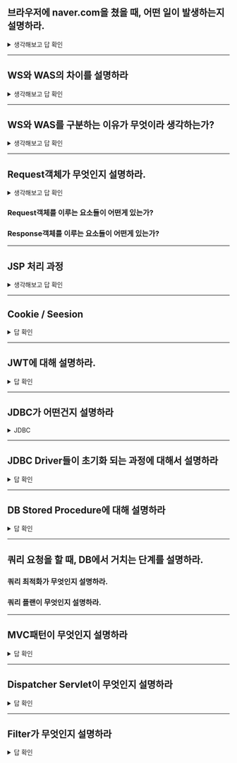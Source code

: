 ## 브라우저에 naver.com을 쳤을 때, 어떤 일이 발생하는지 설명하라. 

<details>
<summary>생각해보고 답 확인</summary>

<p align="center">
<img src="https://github.com/dnzp75/Java/assets/105201451/fef8a434-fff0-403f-b33d-4f00e8a3f615" width="500" height="300"/>

웹 브라우저에서 URL을 입력하면, 

1. 웹 브라우저는 도메인 이름에 해당하는 IP 주소를 DNS에 요청
2. DNS는 2번 과정처럼 IP 주소를 응답으로 제공한다.
3. DNS로부터 IP 주소를 받으면, 웹 브라우저는 IP 주소를 이용해서 웹 서버에 연결

       (IP 주소 이용해서 연결할 때 TCP통신 이용)

1. URL에 해당하는 웹 페이지를 요청하고, 웹 페이지를 응답( TCP 통신을 통해 )으로 받게 된다.

</details>





----
## WS와 WAS의 차이를 설명하라 

<details>
<summary>생각해보고 답 확인</summary>


- 주된 차이점은 역할과 처리하는 내용이다. WAS는 웹 애플리케이션의 비즈니스 로직과 데이터처리를 담당하여 WS는 정적인 웹 리소스를 서비스한다.
- WAS는 웹 서버의 기능도 가지고 있을 수 있으나, 보다 복잡하고 고급 기능을 제공하는 애플리케이션 서버이다.
- 웹 서버는 주로 리버스 프록시로 동작하여 요청을 WAS로 전달하거나 로드 밸런싱, 캐싱 등의 역할을 수행한다.
- WAS와 WS는 종종 함꼐 사용되어 웹 애플리케이션을 제공하는데 필요한 기능을 모두 제공한다.


### 웹 서버

클라이언트(웹 브라우저)로 부터 http 방식으로 요청 받아 정적인 컨텐츠를 제공해주는 프로그램이다 또 자체적으로 처리할 수 없는 동적인 자원을 **웹 컨테이너**로 넘겨주고 **웹 컨테이너**에서 처리한 결과를 다시 받아 클라이언트에게 제공해주는 역할을 합니다

### 웹 컨테이너

웹 서버가 보낸 동적 자원(jsp, php, asp.net 등)을 실행하고 수행 결과를 다시 웹 서버로 보내주는 역할을 합니다

대표적으로 톰캣, RESIN, 웹로직, 웹투비 등이 있습니다

### 웹 어플리케이션 서버(WAS)

WAS는 웹 서버와 웹 컨테이너가 합쳐진 형태로서, 웹 서버 단독으로는 처리할 수 없는 데이터베이스의 조회와 같은 동적 컨텐츠 처리를 제공한다 덕분에 사용자의 다양한 요구에 맞춰 웹 서비스를 제공할 수 있습니다


</details>







-----
## WS와 WAS를 구분하는 이유가 무엇이라 생각하는가?

<details>
<summary>생각해보고 답 확인</summary>


### WAS가 웹 서버의 모든 기능을 수행하는데, WAS만 쓰면 되는거 아닌가? 웹 서버는 왜 사용하는거지?

**1. WAS가 해야할 일의 부담을 줄이기 위해서 입니다**

1. WAS 앞에 웹 서버를 둬서 웹 서버에서는 정적인 컨텐츠만 처리하도록 하고, WAS는 애플리케이션의 동적인 컨텐츠만 처리하도록 역할을 분배하여, 서버의 부담을 줄이기 위한 것입니다

**2. 물리적으로 분리하여 보안을 강화합니다**

1. SSL에 대한 암복호화 처리에 웹 서버를 사용합니다

**3. WAS의 환경설정 파일을 외부에 노출시키지 않도록 하기 위해서입니다**

1. 클라이언트와 연결하는 포트가 직접 WAS에 연결이 되어 있다면 중요한 설정 파일들이 노출될 수 있기 때문에 WAS 설정 파일을 외부에 노출시키지 않도록 하기 위해서 웹 서버를 앞단에 배치시킵니다
2. 웹 서버와 WAS에 접근하는 포트가 다르기 때문에, WAS에 들어오는 포트에는 방화벽을 쳐서 보안을 강화할 수도 있습니다

**4. 여러 대의 WAS를 연결해 로드 밸런싱 용도로 사용할 수 있습니다**

1. 대용량 웹 어플리케이션의 경우, 웹 서버와 WAS를 분리하여 오류가 발생한 WAS를 사용하지 않고, 다른 WAS를 사용하게 만듦으로써 무중단 운영을 가능하게 합니다

**5. 여러 언어의 웹 어플리케이션 서비스가 가능합니다**

1. 하나의 서버에서 PHP, JAVA를 함께 사용하는 등과 같이 여러 웹 어플리케이션의 활용이 가능해집니다
2. WAS와 웹서버를 따로 쓰는 이유가 성능때문으로 알고 있으나, 톰캣 5.5 이상부터는 정적파일도 처리할 수 있도록 지원하고 있다 하지만 그럼에도 톰캣앞에 아파치를 두는 이유는 하나의 서버에서 php 어플리케이션과 java 어플리케이션을 함께 사용하기 위함입니다

</details>



-----
## Request객체가 무엇인지 설명하라. 

<details>
<summary>생각해보고 답 확인</summary>


request 기본 객체는 JSP에서 가장 많이 사용되는 기본 객체로서 웹 브라우저의 요청에 관련이 있다.

웹 브라우저에서 웹 사이트의 주소를 입력하면 웹 브라우저는 해당 웹 서버에 연결한 후 요청 정보를 전송하는데, 이 요청 정보를 제공하는 것이 request 기본 객체이다.

response 기본 객체는 request 기본 객체와 반대의 기능을 수행한다. request 기본 객체가 웹 브라우저가 전송한 요청 정보를 담고 있다면 response 기본 객체는 웹 브라우저에 보내는 응답 정보를 담는다.

</details>

### Request객체를 이루는 요소들이 어떤게 있는가?

### Response객체를 이루는 요소들이 어떤게 있는가? 











----
## JSP 처리 과정

<details>
<summary>생각해보고 답 확인</summary>

웹 브라우저에 JSP 페이지에 해당하는 URL을 입력하면, 톰캣 서버는 다음과 같은 과정을 거쳐 JSP 페이지를 실행한다.

<p align="center">
<img src="https://github.com/dnzp75/Java/assets/105201451/6cfb71bc-5c98-4d58-a7e7-cef9c28af427" width="550" height="300"/>


WAS는 JSP 페이지에 대한 요청이 들어오면 다음과 같은 처리를 한다.

JSP에 해당하는 서블릿이 존재하지 않을 경우(과정 1.1)

- JSP 페이지로부터 자바 코드를 생성한다. (과정 1.2)
- 자바 코드를 컴파일해서 서블릿 클래스를 생성한다. (과정 1.3)
- 서블릿에 클라이언트 요청을 전달한다. (과정 2.1)
- 서블릿이 요청을 처리한 결과를 응답으로 생성한다. (과정 2.2)
- 응답을 웹 브라우저에 전송한다. (과정 3)

JSP에 해당하는 서블릿이 존재하는 경우(즉, 이미 과정 1.1~1.3을 거친 경우)

- 서블릿에 클라이언트 요청을 전달한다. (과정 2.1)
- 서블릿이 요청을 처리한 결과를 응답으로 생성한다. (과정 2.2)
- 응답을 웹 브라우저에 전송한다. (과정 3)

즉, JSP 페이지를 요청할 때에는 JSP를 직접 실행하는 것이 아니라, JSP를 자바 소스 코드로 변환한 뒤 컴파일해서 생성한 서블릿을 생성하는 것이다. 여기서 JSP 페이지를 자바 코드로 변경하는 단계를 "변환(translation)단계"(과정 1.2)라고 하며, 자바 코드를 서블릿 클래스로 변경하는 단계를 "컴파일(compile)단계"(과정 1.3)라고 한다.

톰캣은 work 폴더에 JSP를 변환한 자바 소스 코드와 서블릿 클래스를 생성한다. 예를 들어, 앞서 3장에서 실행했던 JSP의 자바 소스 코드와 서블릿 클래스는 다음 폴더에서 찾을 수 있다.

```
C:\apache-tomcat-8.0.2\work\Catalina\localhost\chap03\org\apache\jsp
```

위 폴더를 보면 JSP 파일을 자바 코드로 변환한 소스 코드와 컴파일된 클래스 파일을 발견할 수 있다.

JSP 페이지를 변경하면 JSP 페이지는 기존에 이미 서블릿이 생성되었는지에 상관없이 위의 과정을 거쳐 JSP 페이지로부터 서블릿 클래스를 다시 생성한다.

> JSP를 실행한다는 말은 곧 JSP 페이지를 컴파일한 결과인 서블릿 클래스를 실행한다는 의미가 된다.
>

</details>







----
## Cookie / Seesion

<details>
<summary> 답 확인 </summary>

## Cookie에 대해 설명하라 

-  웹 브라우저가 보관하는 데이터이다.

-  웹 브라우저는 웹 서버에 요청을 보낼 때 함께 전송하며, 웹 서버는 웹 브라우저가 전송한 쿠키를 사용해서 필요한 데이터를 읽을 수 있다.

## Session에 대해 설명하라 

-  Session은 서버측에서 데이터를 저장할 수 있는 방법
   
- 웹 컨테이너는 기본적으로 한 웹 브라우저마다 한 세션을 생성

### Session 동기화 방법에 어떤게 있는지 설명하라 

### session 기본 객체

· 세션이 생성되면, session 기본 객체를 통해 세션 사용 가능

· session 기본 객체는 **속성**을 제공하므로 **setAttribute()**, **getAttribute()** 등의 메서드를 사용하여 속성값을 저장하거나 읽어올 수 있음

### 기본 객체의 속성 사용

· 로그인한 회원 정보 등 웹 브라우저와 일대일로 관련된 값을 저장할 때는 쿠키 대신 **세션**을 사용

- request 기본 객체: 하나의 요청을 처리하는 데 사용되는 JSP 페이지 사이에서 공유

- session 기본 객체: 웹 브라우저의 여러 요청을 처리하는 JSP 페이지 사이에서 공유

· 세션에 값을 저장할 때는 **속성**을 사용

· **setAttribute**() 메서드: 속성에 값 저장

· **getAttribute**() 메서드: 속성값 읽기



**세션 생성**

- 세션 사용하려면 먼저 세션 생성 => 세션 생서은 session 내장 객체의 Attribute()메소드 사용

**세션 정보**

- 세션에 저장된 하나의 세션 속성 이름에 대한 속성 값을 얻어오려면 getAttribute() 메소드 사용
- Object getAttribute(String name)
- 세션에 저장된 여러 개의 세션 속성 이름에 대한 속성 값을 얻어오렴녀 getAttributeNames() 메소드 사용
- Enumeration getAttributeNames();

**세션 삭제**

- 세션에 저장된 하나의 속성 이름 삭제하려면 removeAttribute() 메소드 사용
- void removeAtrribute(String name)
- 세션에 저장된 모든 세션 속성 이름 삭제하려면 invalidate() 메소드 사용
- void invalidate()
- 
  **세션 유효 시간 설정**

- 세션 유효시간은 세션 유지하기 위한 세션의 일정 시간
- 세션 유효시간 설정하려면 session 내장 객체의 setMaxInactiveInterval() 메소드 사용

### Clustering이 어떤 개념인지 설명하라.

- 서로 비슷한 아이들을 그룹으로 만들어주는 것

- ex) 뉴스기사를 cluster 하면 스포츠, 정치 등으로 묶이는 것
- 

**Cookie, Session을 각각 비교**

- Cookie는 클라이언트 측에서 데이터를 저장할 수 있는 방법이다. 반면에 Session은 서버측에서 데이터를 저장할 수 있는 방법이다. HTTP는 기본적으로는 stateless한데 이를 보완하기위해 나온방법들이다.

**Cookie의 단점과 Session의 단점을 각각 설명**

- Cookie는 탈취 당할 수 있는 가능성이 있어 보안적으로 중요한 정보들은 전달해서는 안된다. 반면 Session은 서버에 존재하므로 탈취 당할 가능성이 없어 보안적으로 더 안전하다고 할 수 있다. 하지만
  
- Session은 서버의 메모리 공간을 차지하므로 무분별하게 사용할 경우 서버 성능에 악영향을 끼칠 수 있다.

**쿠키(Cookie)와 세션(Session)을 사용하는 이유**

- 쿠키와 세션은 HTTP 프로토콜의 특징이자 약점을 보완하기 위해 사용한다.

-  HTTP 프로토콜은 비연결지향과 상태정보 유지 안함이라는 특징을 가지고 있다.
- 따라서 서버와 클라이언트가 통신을 할 때 통신이 연속적으로 이어지지 않고 한 번 통신이 되면 끊어진다.
- 또한 통신이 끊어지면 상태정보가 유지되지 않기 때문에 매번 페이지를 이동할 때마다 로그인은 다시 하거나, 상품 선택 후 구매 페이지에서 선택한 상품의 정보가 없거나 하는 등의 문제가 발생할 수 있다.

- 이러한 문제를 해결하는 방법이 바로 쿠키와 세션이다.

</details>






-----
## JWT에 대해 설명하라. 

<details>
<summary> 답 확인 </summary>

-  세션을 사용하면서 단점으로 꼽히는 요청을 진행할 때마다 세션 저장소에 세션 ID를 조회하는 작업을 통해서 DB 접근이라는 로직이 한번 더 수행된다는 점, 이런 과정에서 그럼 이제는 더 좋은 방법이 없을까 하고 등장한 것이 JWT입니다.

- 인증에 필요한 정보들을 Token에 담아 암호화시켜 사용하는 토큰

-  따라서 사실 기본적인 인증을 진행하는 구조는 Cookie때와 크게 다르지는 않습니다.

-  다만, 강조되는 점은 JWT는 서명된 토큰이라는 점

-  공개/개인 키를 쌍으로 사용하여 토큰에 서명할 경우 서명된 토큰은 개인 키를 보유한 서버가 이 서명된 토큰이 정상적인 토큰인지 인증할 수 있다는 이야기

-   이러한 JWT의 구조 때문에 인증 정보를 담아 안전하게 인증을 시도하게끔 전달할 수 있는 것

  
https://brunch.co.kr/@jinyoungchoi95/1

### JWT를 통한 로그인 처리 방식을 설명하라 

<p align="center">
<img src="https://github.com/dnzp75/Java/assets/105201451/ce24b52a-06a3-4bda-8ca1-b8ebc37359b5" width="700" height="400"/>

### 어떤 경우에 JWT를 쓰는가?

회원 인증: JWT 를 사용하는 가장 흔한 시나리오 입니다. 사용자가 로그인을 하면, 서버는 사용자의 정보를 기반으로한 토큰을 발급합니다.
그 후, 사용자가 서버에 요청을 할 때 마다 JWT를 포함하여 전달합니다. 서버는 클라이언트에서 요청을 받을때 마다, 해당 토큰이 유효하고 인증됐는지 검증을 하고, 사용자가 요청한 작업에 권한이 있는지 확인하여 작업을 처리합니다.
서버에서는 사용자에 대한 세션을 유지 할 필요가 없습니다. 즉 사용자가 로그인되어있는지 안되어있는지 신경 쓸 필요가 없고, **사용자가 요청을 했을때 토큰만 확인하면 되므로 세션 관리가 필요 없어서 서버 자원과 비용을 절감할 수 있습니다.**

### MSA가 무엇인지 간단히 설명하라

발급된 토큰 관리의 어려움, 엑세스 토큰의 경우, 인증 서비스가 발급된 토큰 정보를 중앙에 저장, 관리하고 있으며 각 서비스들은 토큰 검증을 위해서 인증 서비스에 질의해야 하는 반면, JWT의 경우 한번 발급된 토큰은 분산되어 의존성 없이 스스로 인증되기 때문에 비교적 관리에 여려움이 있다. 몇 가지 예를 들어보자.

접근 제어, 이미 토큰이 발급된 특정 사용자의 접근을 제재하려고 한다. 엑세스 토큰의 경우 인증 서비스에 저장된 토큰 정보를 삭제함으로써 더 이상 해당 토큰의 사용이 불가능하도록 할 수 있지만 JWT의 경우 토큰에 명시된 만료 시간 전까지는 제어가 불가능하다.

변경된 정보 적용, 토큰이 발급된 사용자의 권한 정보가 변경되었다. 엑세스 토큰의 경우 토큰에 맵핑된 정보를 수정하여 즉시 변경 적용이 가능한 반면, JWT의 경우 접근 제어와 마찬가지로 JWT에 명시된 만료 시간 전까지는 잘못된 정보로 서비스에 접근할 수 있다.

JWT를 사용함으로써 인증 서비스와 다른 서비스 간에 많은 의존성을 줄였지만, 여전히 각 서비스들은 인증 서비스가 발급한 공개-키를 관리해야 하며 JWT라는 인증 방식에 묶여 있다.

- 작고 독립적인 서비스들의 집합으로 구성된 애플리케이션 구조

- MSA는 여러 개의 작은 서비스로 구성되어 각 서비스가 독립적으로 개발되고 배포되는 구조

</details>







----
## JDBC가 어떤건지 설명하라 

<details>
<summary> JDBC </summary>


- 자바에서 데이터베이스와 관련된 작업을 처리할 때 사용하는 API이다.
  
- 자바는 DBMS의 종류에 상관없이 하나의 JDBC API를 사용해서 데이터베이스 작업을 처리

<p align="center">
<img src="https://github.com/dnzp75/Java/assets/105201451/a3f79e3e-17ee-40e3-bb59-83b8c3aa925e" width="400" height="100"/>

- < JSP를 포함한 자바 어플리케이션에서 데이터베이스를 사용할 때 > =>  데이터베이스 종류에 상관없이 JDBC API를 이용해서 데이터베이스에 접근

- JDBC API는 JDBC 드라이버를 거쳐 데이터베이스와 통신    /   각각의 DBMS는 자신에게 알맞은 JDBC 드라이버를 제공  

- JDBC API를 사용하면 DBMS에 알맞은 **JDBC 드라이버**만 있으면 어떤 데이터베이스라도 사용 가능

- **JDBC 드라이버** : 오라클, MySQL, MS-SQL / 클래스 형태로 존재하며 일반적으로 jar 파일로 제공

**JDBC 프로그램**의 전형적인 실행 순서는 다음과 같다.

1. JDBC 드라이버 로딩
2. 데이터베이스 커넥션 구함
3. 쿼리 실행을 위한 Statement 객체 생성
4. 쿼리 실행
5. 쿼리 실행 결과 사용
6. Statement 종료
7. 데이터베이스 커넥션 종료

위 순서에 맞춰서 테이블로부터 정보를 읽어와 출력하는 JSP 예제를 작성해보자. 예제 소스 코드는 다음과 같다.

```java
**JDBC 프로그램**

<%@ page contentType="text/html;charset=UTF-8" language="java" %>
<%@ page import="java.sql.DriverManager" %>
<%@ page import="java.sql.Connection" %>
<%@ page import="java.sql.Statement" %>
<%@ page import="java.sql.ResultSet" %>
<%@ page import="java.sql.SQLException" %>

<html><head><title>회원 목록</title>
</head>
<body>

MEMBER 테이블의 내용
<table width="100%" border="1">
    <tr><td>이름</td><td>아이디</td><td>이메일</td>
    </tr>
<%
    **// 1. JDBC 드라이버 로딩**

    Class.forName("com.mysql.jdbc.Driver");

    Connection conn = null;
    Statement stmt = null;
    ResultSet rs = null;

    try{
        String jdbcDriver = "jdbc:mysql://localhost:3306/chap04?"+"useUnicode=true&characterEncoding=utf8";
        String dbUser="jspexam";
        String dbPass="jsppw";

        String query = "select * from MEMBER order by MEMBERID";

        **// 2. 데이터베이스 커넥션 생성**
        conn = DriverManager.getConnection(jdbcDriver, dbUser, dbPass);

        **// 3. Statement 생성**
        stmt = conn.createStatement();

        **// 4. 쿼리 실행**
        rs = stmt.executeQuery(query);

        **// 5. 쿼리 실행 결과 출력**
        while(rs.next()){
%>
    <tr><td><%=rs.getString("NAME")%></td>
        <td><%=rs.getString("MEMBERID")%></td>
        <td><%=rs.getString("EMAIL")%></td>
    </tr>
<%
        }
    }catch (SQLException ex){
        out.println(ex.getMessage());
        ex.printStackTrace();
    }finally {
        **// 6. 사용한 Statement 종료**
            if(rs != null) try { rs.close(); } catch(SQLException ex) {}
            if(stmt != null) try {stmt.close(); } catch (SQLException ex) {}

            **// 7. 커넥션 종료**
            if(conn != null) try { conn.close(); } catch (SQLException ex) {}
        }
%>
</table>

</body>
</html>
```

실행 결과는 다음과 같다.

<p align="center">
<img src="https://github.com/dnzp75/Java/assets/105201451/1471d7d7-e9f8-4b99-ac72-ab26ff40a0b8" width="500" height="100"/>

### 4. DBMS와의 통신을 위한 JDBC 드라이버**

- JDBC 드라이버 : DBMS와의 통신을 담당하는 **자바 클래스**로서 DBMS마다 별도의 JDBC 드라이버가 필요

- 각 **DBMS는 JDBC 드라이버를 jar 파일 형태로 제공**

- JDBC 드라이버를 로딩해야 데이터베이스에 연결해서 원하는 작업을 수행 가능

- JDBC 드라이버를 로딩하는 방법

```java
try{
    Class.forName("JDBC 드라이버 클래스의 완전한 이름");
}catch(ClassNotFoundException ex){
    // 지정한 클래스가 존재하지 않은 경우 에러가 발생한다.
    // 에러 처리
}
```

다음은 주요 데이터베이스의 JDBC 드라이버에 해당하는 클래스이다.

- MySQL : com.mysql.jdbc.Driver
- 오라클 : oracle.jdbc.driver.OracleDriver
- MS SQL 서버 : com.microsoft.sqlserver.jdbc.SQLServerDriver예를 들어, 오라클 JDBC 드라이버를 로딩할 때에는 다음과 같은 코드를 사용하면 된다.

> Class.forName() 메서드는 **지정한 클래스 정보를 담고 있는 Class 인스턴스를 구해주는 기능**만을 제공한다.
> JDBC 드라이버에 해당하는 클래스들은 Class.forName() 메서드를 통해서 로딩될 때 자동으로 JDBC 드라이버로 등록한다.

### 5. 데이터베이스 식별을 위한 JDBC URL

웹 주소를 구분할 때 [http://www.google.com이나](http://www.google.xn--com-dh1ml82g/) 같은 URL을 사용하는 것처럼, 

데이터베이스를 구분할 때에도 URL과 비슷한 형식을 갖는 **JDBC URL을 사용**한다. 

사용하는 JDBC 드라이버에 따라서 JDBC URL의 표현 방식에 차이가 나는데 일반적인 형식은 다음과 같다.

```
jdbc:[DBMS]:[데이터베이스식별자]
```

예를 들어, 이 예제의 MySQL JDBC 드라이버는 다음과 같은 JDBC URL을 사용한다.

```
jdbc:mysql://HOST[:PORT]/DBNAME[?param1=value1&param2=value2&...]
```

**[HOST]** : 서버의 호스트 주소 / **[DBNAME]** : 데이터베이스 이름 / **[PORT]** : MySQL 서버가 사용하는 포트 번호

JDBC URL 뒤에 몇 가지 설정 정보를 추가할 수 있으며, 표현 방식은 파라미터와 동일하다.

예를 들어, **로컬 PC에서 실행 중인 /  MySQL 서버의 / chap14 데이터베이스 /**  나타낼 때에는 다음과 같은 JDBC URL을 사용하면 된다.

```
예를 들어, **로컬 PC에서 실행 중인 /  MySQL 서버의 / chap14 데이터베이스 /**  나타낼 때

jdbc:mysql://localhost:3306/chap14
```

```
jdbc:mysql://localhost:3306/chap14?useUnicode=true&characterEncoding=utf8

MySQL JDBC 드라이버가 MySQL 서버와 데이터를 주고받을 때 사용되는 캐릭터 셋을 올바르게 지정하지 않으면 한글이나 한자와 같은 글자가 잘못된 값으로 데이터베이스에 저장될 수 있다. 

따라서, MySQL에서 한글 데이터를 올바르게 하기 위해서는 다음과 같이 추가 파라미터를 이용해서 캐릭터 셋을 알맞게 지정해주어야 한다.
```


### **오라클**  에서 제공하는 JDBC 드라이버는 다음과 같은 형식의 JDBC URL을 사용한다.

```
jdbc:oracle:thin:@HOST:PORT:SID
```

여기서, HOST, PORT는 각각 오라클이 설치된 호스트이 주소와 포트 번호를 나타내며, 

SID는 사용할 데이터베이스의 SID를 나타낸다. 

예를 들어, 로컬 서버에 설치된 오라클의 SID가 ORCL인 데이터베이스에 접근할 때에는 다음과 같은 JDBC URL을 사용한다.

```
jdbc:oracle:thin:@127.0.0.1:1521:ORCL
```

> 오라클 드라이버에는 Thin 드라이버와 OCI 드라이버가 있다.
> 

Thin 드라이버 : 자바 언어로만 구현된 JDBC 드라이버로서 JDK만 설치되어 있으면 어디서든 사용할 수 있다. 

 OCI 드라이버 : 네이티브(Native) 모듈을 사용하는 JDBC 드라이버로서 해당 모듈을 설치해주어야만 사용할 수 있다. 

위 오라클 JDBC URL을 보면 jdbc:oracle:thin과 같이 'thin'이 포함되어 있는데, 이는 Thin 드라이버를 사용해서 연결함을 뜻한다.

### 6. 데이터베이스 커넥션

JDBC를 이용해서 데이터베이스를 사용하려면 데이터베이스와 연결된 커넥션을 구해야 한다.

 java.sql.Connection 타입이 데이터베이스 커넥션을 나타내며, 

java.sql.DriverManager 클래스가 제공하는 **getConnection() 메서드를 사용**해서 커넥션을 구하기 가능

DriverManager 클래스는 다음의 두 getConnection() 메서드를 제공

- DriverManager.getConnection(String jdbcURL)
- DriverManager.getConnection(String jdbcURL, String user, String password)

getConnection() 메서드의 jdbcURL은 데이터베이스에 연결할 때 사용할 JDBC URL을 나타낸다.    /    user와 password는 데이터베이스의 계정과 암호를 나타낸다.

DriverManager.getConnection() 메서드는 Connection 객체를 생성하지 못하면 SQLException을 발생시킨다. 

따라서, getConnection() 메서드를 사용할 때에는 try-catch 블록을 사용해서 SQLException에 대한 익셉션을 처리

Connection 객체를 다 사용한 뒤에는 close() 메서들 호출해서 Connection 객체가 사용한 시스템 자원을 반환해야 한다. 

그렇지 않으면 시스템 자원이 불필요하게 소모되어 커넥션을 구할 수 없는 상황이 발생할 수 있다.

```java
Connection conn = null;

try{
        String jdbcDriver = "jdbc:mysql://localhost:3306/jsptest?"+"useUnicode=true&characterEncoding=utf8";
        String dbUser="";
        String dbPass="";

        String query = "select * from MEMBER order by MEMBERID";

        // 2. 데이터베이스 커넥션 생성
        conn = DriverManager.getConnection(jdbcDriver, dbUser, dbPass);
        ...
         }catch (SQLException ex){
        out.println(ex.getMessage());
        ex.printStackTrace();
}finally {
    // 7. 커넥션 종료
    if(conn != null) try { conn.close(); } catch (SQLException ex) {}
}
```

위 코드를 보면 finally 블록에서 Connection 객체의 close() 메서드를 호출해서 사용한 자원을 반환하고 있다. 

DriverManager.getConnection() 메서드가 익셉션을 발생시킬 경우 conn에 Connection 객체가 할당되지 않으므로, null인지의 여부를 판단한 후에 close() 메서드를 호출해야 한다.

### 7. Statmenet를 사용한 쿼리 실행

Connection 객체를 생성한 후에는 Connection 객체로부터 Statment를 생성하고 쿼리를 실행할 수 있다. 

Statement는 다음과 같이 Connection의 createStatement() 메서드를 사용하여 생성

```java
Statement stmt = conn.createStatement();
```

Statement 객체를 사용하면 쿼리를 실행할 수 있다. 

쿼리를 실행할 때 사용하는 메서드는 다음과 같다.

- ResultSet executeQuery(String query) : SELECT 쿼리를 실행한다.
- int executeUpdate(String quert) : INSERT, UPDATE, DELETE 쿼리를 실행한다.

executeQuery()  : SELECT 쿼리의 결과값을 java.sql.ResultSet 객체에 저장해서 리턴

두 번째 executeUpdate() 메서드 : INSERT, UPDATE, DELETE 쿼리를 실행하고, 그 결과로 변경된 (또는 삽입된) 레코드의 개수를 리턴한다. 

< 이 절에서는 Statement를 사용해서 값을 변경하는 예제를 작성할 것 >

작성할 예제는 아이디와 새로운 이름을 입력하면 **MEMBER 테이블의 NAME 칼럼 값을 변경하는 코드**이다.

```java
먼저 아이디와 새로운 이름을 입력받는 폼을 출력해주는 JSP

<%@ page contentType="text/html;charset=UTF-8" language="java" %>
<html><head><title>이름 변경폼</title>
</head>
<body><form action="/chap14/update/update.jsp" method="post">
  <table border="1">
    <tr><td>아이디</td>
      <td><input type="text" name="memberID" size="10"></td>
      <td>이름</td>
      <td><input type="text" name="name" size="10"></td>
    </tr>
    <tr><td colspan="4"><input type="submit" value="변경"></td>
    </tr>
  </table>
</form>

</body>
</html>
```

실행 결과는 다음과 같다.

<p align="center">
<img src="https://github.com/dnzp75/Java/assets/105201451/55e63022-d3c3-4fd9-8188-6accbf6c3b66" width="300" height="100"/>

위의 폼을 처리해주는 update.jsp는 파라미터로부터 회원 아이디와 이름을 입력 받아 MEMBER 테이블의 NAME 칼럼 값을 변경한다. update.jsp의 코드는 아래와 같다.

```java
**update.jsp의 코드**

<%@ page contentType="text/html;charset=UTF-8" language="java" %>

<%@ page import="java.sql.DriverManager" %>
<%@ page import="java.sql.Connection" %>
<%@ page import="java.sql.Statement" %>
<%@ page import="java.sql.SQLException" %>

<%
  request.setCharacterEncoding("utf-8");

  String memberID = request.getParameter("memberID");
  String name = request.getParameter("name");

  int updateCount = 0;

  Class.forName("com.mysql.jdbc.Driver");

  Connection conn = null;
  Statement stmt = null;

  try{
    String jdbcDriver = "jdbc:mysql://localhost:3306/jsptest?"+"useUnicode=true&characterEncoding=utf8";
    String dbUser="jspexam";
    String dbPass="jsppw";

    String query = "update MEMBER set NAME = '" + name + "'" + "where MEMBERID = '" + memberID + "'";

    conn = DriverManager.getConnection(jdbcDriver, dbUser, dbPass);
    stmt = conn.createStatement();
    updateCount = stmt.executeUpdate(query);
  }finally {
    if(stmt != null) try {stmt.close();} catch(SQLException ex){}
    if(conn != null) try {conn.close();} catch(SQLException ex){}
  }
%>
<html><head><title>이름 변경</title>
</head>
<body><%
  if(updateCount > 0){ %>
<%=memberID%>의 이름을 <%=name%>(으)로 변경
<% } %>
</body>
</html>
```

존재하는 아이디를 입력했다면 실행 결과는 다음과 같다.

<p align="center">
<img src="https://github.com/dnzp75/Java/assets/105201451/e2b25d80-b084-47d6-bbea-ed10c79b3c29" width="300" height="100"/>


Statement의 executeUpdate() 메서드는 변경된 레코드의 개수를 리턴한다고 했다. 

update.jsp의 경우 UPDATE 쿼리를 통해서 변경된 레코드의 개수를 리턴한다. update.jsp에서 사용하는 UPDATE 쿼리는 다음과 같은 형태이다.

```sql
update MEMBER set NAME = '이름' where MEMBERID = '아이디';
```

따라서, WHERE 조건에서 지정한 아이디가 존재하지 않으면 변경된 레코드가 존재하지 않으므로 Statement.executeUpdate() 메서드는 0을 리턴한다. 

udpate.jsp는 변경된 레코드의 개수를 사용해서 지정한 아이디가 존재하는지 여부를 판단하고 있다.

### 뒤에 8 9 10 11 까지 있음

### 웹 어플리케이션 로딩시 JDBC 드라이버 로딩하기

https://velog.io/@jsj3282/%EB%8D%B0%EC%9D%B4%ED%84%B0%EB%B2%A0%EC%9D%B4%EC%8A%A4-%ED%94%84%EB%A1%9C%EA%B7%B8%EB%9E%98%EB%B0%8D-%EA%B8%B0%EC%B4%885-%EC%9B%B9-%EC%96%B4%ED%94%8C%EB%A6%AC%EC%BC%80%EC%9D%B4%EC%85%98-%EA%B5%AC%EB%8F%99-%EC%8B%9C-JDBC-%EB%93%9C%EB%9D%BC%EC%9D%B4%EB%B2%84-%EB%A1%9C%EB%94%A9%ED%95%98%EA%B8%B0

</details>




-----
## JDBC Driver들이 초기화 되는 과정에 대해서 설명하라 

<details>
<summary> 답 확인 </summary>

- JDBC 드라이버와 같이 인스턴스를 별도로 관리하지 않는 대부분의 클래스의 경우, 그 클래스가 스스로의 인스턴스를 정적 블록을 통해 생성하고 관리한다. 정적 블록을 갖는 클래스들은 Class.forName() 만 호출해도 초기화가 수행된다.

https://pjh3749.tistory.com/250

### 드라이버를 사용할 때 어떻게 사용하는가?

- jdbc 프로그램 내에서 class.forname() 메소드를 사용하여 jdbc 드라이버를 로딩한다.


### Class Loader가 클래스를 가져오는 것 만으로 JDBC초기화가 완료된다는 의미인데 어떻게 초기화를 할 거 같은가?

- Class.forName()을 호출하면 Driver 가 자기자신을 초기화하여 DriverManager에 등록을 한다. 

- driver 클래스 안에 보면 static 블럭 에서 인스턴스를 스스로 생성하고 drivetmanaget에 등록

- - static 블럭은 클래스가 로딩된 직후 어떤 생성자보다도 먼저 실행되는 코드

- 그래서 Class.forName()을 호출하고 나서 어떠한 인자로도 전달하지 않고 바로 getConnection()을 호출해도 드라이버가 찾아지는 것이다.


**※ Driver를 수차례 로딩을 하는 경우? 과연 JVM에 계속 쌓일까?** 

- dirvetmanaget는 각 driver를 차례로 찾는다.

- DriverManager.getConnection() 부분에서 확인 가능

- Driver 클래스에서 registerDriver안에 보면 synchronized로 감사쪄있음

- 즉 한 자원 (드라이버 매니저) 에 대해 여러 쓰레드가 공유를 하기 때문에 저 키워드를 붙여 놓은 것으로 보인다.

- 어차피 JVM에서는 각 DBMS마다 정해진 드라이버 하나씩만 있으면 되기 때문에 같은 드라이버를 2개 이상 등록할 필요가 없다.

</details>









----
## DB Stored Procedure에 대해 설명하라 

<details>
<summary> 답 확인 </summary>



- 저장 프로시저는 쿼리문들의 집합으로, 어떤 동작을 여러쿼리를 거쳐서 일괄적으로 처리할 때 사용한다.

https://devkingdom.tistory.com/323

### 요즘은 DB Procedure을 잘 사용하지 않는다. 왜 잘 사용하지 않는다고 생각하는가?

- 시대의 흐름 변화
    - 객체지향적 방법론이 대세가 되었다. ex) Spring의 JPA
        - 프로시저의 제한된 문법으론 추상화와 같은 객체지향적인 개념을 사용하기 어렵다.
    - 클라우드 시스템의 대중화
        - 요즘에는 DB부터 WAS까지 직접 서버를 운용하지 않고 클라우드를 사용한다.
        - 클라우드 특성상 플랫폼 변환을 쉽게 할 수 있는 장점이 있다.
        - 그렇기 때문에 프로시저와 같이 특정 기술의 의존적인 부분을 기피하는 추세이다.
- 형상관리나 유지보수가 가능은 하지만 실무에서 잘 이루어지지 않는다.
- 스케일 아웃이 쉬운 편인 WAS와 달리 DB는 스케일 아웃이 어렵고, 프로시저를 사용하면 DB의 부하가 커지기 때문에 WAS에서 처리하는 것이 맞다.

## Statement 와 preparedStatement 객체를 비교하라. 

### Statmenet를 사용한 쿼리 실행

Connection 객체를 생성한 후에는 Connection 객체로부터 Statment를 생성하고 쿼리를 실행할 수 있다. Statement는 다음과 같이 Connection의 createStatement() 메서드를 사용하여 생성한다.

Statement 객체를 사용하면 쿼리를 실행할 수 있다. 쿼리를 실행할 때 사용하는 메서드는 다음과 같다.

- ResultSet executeQuery(String query) : SELECT 쿼리를 실행한다.
- int executeUpdate(String quert) : INSERT, UPDATE, DELETE 쿼리를 실행한다.


java.sql.PreparedStatement는 java.sql.Statement와 동일한 기능을 제공한다. 

**차이점**이 있다면 PreparedStatement는 SQL 쿼리의 틀을 미리 생성해 놓고 값을 나중에 지정한다는 것이다. 

PreparedStatement를 사용하는 순서는 다음과 같다.

1. Connection.prepareStatement() 메서드를 사용하여 PreparedStatement 생성
2. PreparedStatement의 set 메서드를 사용하여 필요한 값 지정
3. PreparedStatement의 executeQuery() 또는 executeUpdate() 메서드를 사용하여 쿼리를 실행
4. finally 블록에서 사용한 PreparedStatement를 닫음(close() 메서드 실행)

PreparedStatement를 생성할 때에는 실행할 쿼리를 미리 입력하는데, 이때 다음과 같이 값 부분을 물음표('?')로 대치한 쿼리를 사용한다.

```java
PreparedStatement pstmt = null;
...
pstmt = conn.prepareStatement(
  "insert into MEMBER(MEMBERID, NAME, EMAIL) values (?, ?, ?)");
```

PreparedStatement 객체를 생성한 다음에는 PreparedStatement가 제공하는 set 계열의 메서드를 사용해서 물음표를 대체할 값을 지정해주어야 한다. 예를 들면 다음과 같이 각각의 물음표에 들어갈 값을 지정한다.

```java
pstmt.setString(1, "madvirus");  // 첫 번째 물음표의 값 지정
pstmt.setString(2, "최범균"); // 두 번째 물음표의 값 지정
```

set 계열의 메서드를 사용하여 이 물음표에 해당하는 값들을 모두 지정했다면 다음의 두 메서드를 이용해서 쿼리를 실행할 수 있다. 

PreparedStatement를 생성할 때에 실행할 쿼리를 지정하기 때문에 이 메서드는 쿼리를 인자로 입력받지 않는다.

- ResultSet executeQuery() : SELECT 쿼리를 실행할 때 사용하며 ResultSet을 결과값으로 리턴한다.
- int executeUpdate() : INSERT, UPDATE, DELETE 쿼리를 실행할 때 사용하며, 실행 결과로 변경된 레코드의 개수를 리턴한다.

**PreparedStatement 쿼리를 사용하는 이유**

Statement 쿼리 대신 PreparedStatement 쿼리를 사용하는 주된 이유는 다음과 같다.

- 값 변환을 자동으로 하기 위해
- 간결한 코드를 위해

</details>




----
## 쿼리 요청을 할 때, DB에서 거치는 단계를 설명하라. 

### 쿼리 최적화가 무엇인지 설명하라.

### 쿼리 플랜이 무엇인지 설명하라.






----
## MVC패턴이 무엇인지 설명하라 

<details>
<summary> 답 확인 </summary>


- MVC란 애플리케이션을 세 가지 역할로 구분한 개발 방법론입니다. 

- 사용자가 Controller를 조작하면 Controller는 Model을 통해 데이터를 가져오고 그 데이터를 바탕으로 View를 통해 시각적 표현을 제어하여 사용자에게 전달하게 됩니다.

MVC 패턴은 크게 모델, 뷰, 컨트롤러의 세 부분으로 구성되며, 각각의 구성 요소는 다음과 같은 역할을 담당한다.

모델 : 비즈니스 영역의 로직을 처리한다.

뷰 : 비즈니스 영역에 대한 프레젠테이션 뷰(즉, 사용자가 보게 될 결과 화면)를 담당한다.

컨트롤러 : 사용자의 입력 처리와 흐름 제어를 담당한다.

##**MVC 패턴을 사용해야 하는 이유**

- 비즈니스 로직과 UI로직을 분리하여 유지보수를 독립적으로 수행가능
- Model과 View가 다른 컴포넌트들에 종속되지 않아 애플리케이션의 확장성, 유연성에 유리함
- 중복 코딩의 문제점 제거

https://cocoon1787.tistory.com/733

</details>







-----
## Dispatcher Servlet이 무엇인지 설명하라 

<details>
<summary> 답 확인 </summary>


- 서블릿 컨테이너의 가장 앞단에서 HTTP 프로토콜로 들어오는 모든 요청을 먼저 받아 적합한 컨트롤러에 위임해주는 프론트 컨트롤러이다.

- 프론트 컨트롤러란? => 프론트 컨트롤러(Front Controller)란 서블릿 컨테이너의 제일 앞에서 서버로 들어오는 클라이언트의 모든 요청을 받아서 처리해주는 컨트롤러이다.

- 프론트 컨트롤러가 도입되기 전에는 각 컨트롤러마다 공통 로직을 복붙 형식으로 다시 작성하여 사용했지만, 프론트 컨트롤러가 도입된 이후에는 공통의 로직에 대한 처리가 가능해졌다.

<p align="center">
<img src="https://github.com/dnzp75/Java/assets/105201451/68f7a39c-75e6-4588-b16d-6106cff2cc41" width="400" height="300"/>

 **디스패처 서블릿의 흐름**
 
 스프링 부트에서는 스프링 부트 구동시 DispatcherServlet을 서블릿으로 자동 등록하고, 모든 경로 "/"에 대해 매핑한다.
 
1. 처음 클라이언트에서 요청이 오면디스패처 서블릿이 해당 요청을 받는다.
2.Handler Mapping을 통해 요청에 알맞은 컨트롤러를 찾아낸다.
3. 찾아낸 컨트롤러를Handler Adapter를 통해 해당 컨트롤러의 메서드를 실행시킨다.
4. 컨트롤러는 요청을 처리한 뒤 처리한 결과와 해당뷰 정보(ModelAndView)를 다시 디스패처 서블릿에게 전달한다.

<p align="center">
<img src="https://github.com/dnzp75/Java/assets/105201451/5fe5695c-019b-483b-b504-05a446a5b103" width="400" height="300"/>

https://mozzi-devlog.tistory.com/8

</details>








----
## Filter가 무엇인지 설명하라 

<details>
<summary> 답 확인 </summary>



- 간단하게 말해서 `필터는 'HTTP 요청과 응답을 변경할 수 있는 재사용 가능한 클래스'`이다. 

- 필터는 객체의 형태로 존재하며 클라이언트에서 오는 요청(request)과 최종 자원(JSP, 서블릿, 기타 자원) 사이에 위치하여 클라이언트의 요청 정보를 알맞게 변경할 수 있다. 

- 또한 필터는 최종 자원과 클라이언트로 가는 응답(response) 사이에 위치하여 최종 자원의 요청 결과를 알맞게 변경할 수도 있다. 이를 그림으로 표현하면 다음과 같다.

### Intercepter가 무엇인지 설명하라 

- 인터셉터의 경우 스프링 MVC가 제공하는 기능이다.

필터 이후 실행되며 디스패처 서블릿과 컨트롤러 사이에서 컨트롤러 호출 전에 호출된다. 

- HandlerMapping을 지나 인터셉터가 존재한다면 인터셉터를 실행하고 없는 경우 바로 컨트롤러를 호출한다.


### 이런 Filter와 Intercepter를 어떤 용도로 쓰는가? 


필터(Filter)와 인터셉터(Interceptor)의 차이

1. 필터의 경우 웹 컨텍스트 안에서 실행되며, 인터셉터의 경우 스프링 컨텍스트 안에서 실행된다.
  
2. 필터의 경우 HttpServlet request / response 객체를 조작할 수 있지만 인터셉터의 경우 불가능하다. 

.
</details>



